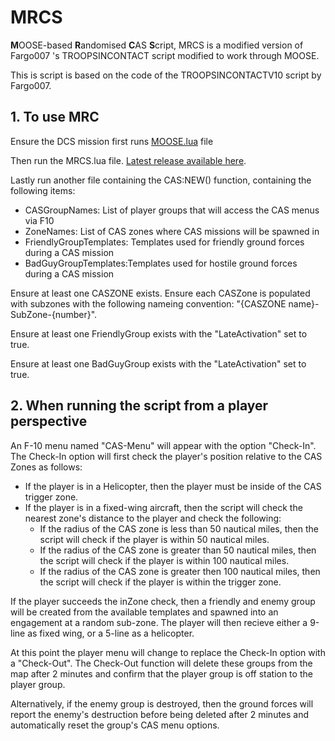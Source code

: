 # MRCS

**M**OOSE-based **R**andomised **C**AS **S**cript, MRCS is a modified version of Fargo007 's TROOPSINCONTACT script modified to work
through MOOSE.

This is script is based on the code of the TROOPSINCONTACTV10 script by Fargo007.

## 1. **To use MRC**

Ensure the DCS mission first runs [MOOSE.lua](https://github.com/FlightControl-Master/MOOSE/releases) file

Then run the  MRCS.lua file. [Latest release available here](https://github.com/ShermanZA/MRCS/releases).

Lastly run another file containing the CAS:NEW() function, containing the following items:
* CASGroupNames: List of player groups that will access the CAS menus via F10
* ZoneNames: List of CAS zones where CAS missions will be spawned in
* FriendlyGroupTemplates: Templates used for friendly ground forces during a CAS mission
* BadGuyGroupTemplates:Templates used for hostile ground forces during a CAS mission

Ensure at least one CASZONE exists.
Ensure each CASZone is populated with subzones with the following nameing convention: 
"{CASZONE name}-SubZone-{number}".

Ensure at least one FriendlyGroup exists with the "LateActivation" set to true.

Ensure at least one BadGuyGroup exists with the "LateActivation" set to true.

## 2. **When running the script from a player perspective**

An F-10 menu named "CAS-Menu" will appear with the option "Check-In".
The Check-In option will first check the player's position relative to the CAS Zones as follows:

* If the player is in a Helicopter, then the player must be inside of the CAS trigger zone.
* If the player is in a fixed-wing aircraft, then the script will check the nearest zone's
distance to the player and check the following:
  * If the radius of the CAS zone is less than 50 nautical miles, then the script will check if the player is within 50 nautical miles.
  * If the radius of the CAS zone is greater than 50 nautical miles, then the script will check if the player is within 100 nautical miles.
  * If the radius of the CAS zone is greater then 100 nautical miles, then the script will check if the player is within the trigger zone.

If the player succeeds the inZone check, then a friendly and enemy group will be created from the available templates and spawned into an engagement at a random sub-zone. The player will then recieve either a 9-line as fixed wing, or a 5-line as a helicopter.

At this point the player menu will change to replace the Check-In option with a "Check-Out".
The Check-Out function will delete these groups from the map after 2 minutes and confirm that the player group is off station to the player group.

Alternatively, if the enemy group is destroyed, then the ground forces will report the enemy's destruction before being deleted after 2 minutes and automatically reset the group's CAS menu options.
